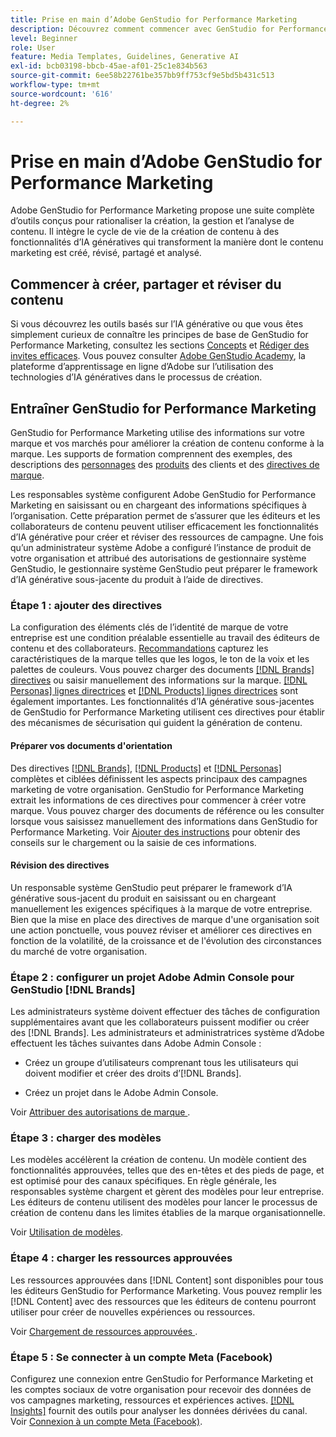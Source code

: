```yaml
---
title: Prise en main d’Adobe GenStudio for Performance Marketing
description: Découvrez comment commencer avec GenStudio for Performance Marketing afin de générer un nouveau contenu marketing aligné sur votre marque.
level: Beginner
role: User
feature: Media Templates, Guidelines, Generative AI
exl-id: bcb03198-bbcb-45ae-af01-25c1e834b563
source-git-commit: 6ee58b22761be357bb9ff753cf9e5bd5b431c513
workflow-type: tm+mt
source-wordcount: '616'
ht-degree: 2%

---
```


# Prise en main d’Adobe GenStudio for Performance Marketing

Adobe GenStudio for Performance Marketing propose une suite complète d’outils conçus pour rationaliser la création, la gestion et l’analyse de contenu. Il intègre le cycle de vie de la création de contenu à des fonctionnalités d’IA génératives qui transforment la manière dont le contenu marketing est créé, révisé, partagé et analysé.

## Commencer à créer, partager et réviser du contenu

Si vous découvrez les outils basés sur l’IA générative ou que vous êtes simplement curieux de connaître les principes de base de GenStudio for Performance Marketing, consultez les sections [Concepts](concepts.md) et [Rédiger des invites efficaces](effective-prompts.md). Vous pouvez consulter [Adobe GenStudio Academy](https://learningmanager.adobe.com/genstudioacademy), la plateforme d’apprentissage en ligne d’Adobe sur l’utilisation des technologies d’IA génératives dans le processus de création.

## Entraîner GenStudio for Performance Marketing

GenStudio for Performance Marketing utilise des informations sur votre marque et vos marchés pour améliorer la création de contenu conforme à la marque. Les supports de formation comprennent des exemples, des descriptions des [personnages](/help/user-guide/guidelines/personas.md) des [produits](/help/user-guide/guidelines/products.md) des clients et des [directives de marque](/help/user-guide/guidelines/overview.md).

Les responsables système configurent Adobe GenStudio for Performance Marketing en saisissant ou en chargeant des informations spécifiques à l’organisation. Cette préparation permet de s’assurer que les éditeurs et les collaborateurs de contenu peuvent utiliser efficacement les fonctionnalités d’IA générative pour créer et réviser des ressources de campagne. Une fois qu’un administrateur système Adobe a configuré l’instance de produit de votre organisation et attribué des autorisations de gestionnaire système GenStudio, le gestionnaire système GenStudio peut préparer le framework d’IA générative sous-jacente du produit à l’aide de directives.

### Étape 1 : ajouter des directives

La configuration des éléments clés de l’identité de marque de votre entreprise est une condition préalable essentielle au travail des éditeurs de contenu et des collaborateurs. [Recommandations](./guidelines/overview.md) capturez les caractéristiques de la marque telles que les logos, le ton de la voix et les palettes de couleurs. Vous pouvez charger des documents [[!DNL Brands] directives](./guidelines/brands.md) ou saisir manuellement des informations sur la marque. [[!DNL Personas] lignes directrices](./guidelines/personas.md) et [[!DNL Products] lignes directrices](./guidelines/products.md) sont également importantes. Les fonctionnalités d’IA générative sous-jacentes de GenStudio for Performance Marketing utilisent ces directives pour établir des mécanismes de sécurisation qui guident la génération de contenu.

#### Préparer vos documents d&#39;orientation

Des directives [[!DNL Brands]](./guidelines/brands.md), [[!DNL Products]](./guidelines/products.md) et [[!DNL Personas]](./guidelines/personas.md) complètes et ciblées définissent les aspects principaux des campagnes marketing de votre organisation. GenStudio for Performance Marketing extrait les informations de ces directives pour commencer à créer votre marque. Vous pouvez charger des documents de référence ou les consulter lorsque vous saisissez manuellement des informations dans GenStudio for Performance Marketing. Voir [Ajouter des instructions](./guidelines/overview.md) pour obtenir des conseils sur le chargement ou la saisie de ces informations.

#### Révision des directives

Un responsable système GenStudio peut préparer le framework d’IA générative sous-jacent du produit en saisissant ou en chargeant manuellement les exigences spécifiques à la marque de votre entreprise. Bien que la mise en place des directives de marque d&#39;une organisation soit une action ponctuelle, vous pouvez réviser et améliorer ces directives en fonction de la volatilité, de la croissance et de l&#39;évolution des circonstances du marché de votre organisation.

### Étape 2 : configurer un projet Adobe Admin Console pour GenStudio [!DNL Brands]

Les administrateurs système doivent effectuer des tâches de configuration supplémentaires avant que les collaborateurs puissent modifier ou créer des [!DNL Brands]. Les administrateurs et administratrices système d’Adobe effectuent les tâches suivantes dans Adobe Admin Console :

* Créez un groupe d’utilisateurs comprenant tous les utilisateurs qui doivent modifier et créer des droits d’[!DNL Brands].

* Créez un projet dans le Adobe Admin Console.

Voir [ Attribuer des autorisations de marque ](configure-brand-permissions.md).

### Étape 3 : charger des modèles

Les modèles accélèrent la création de contenu. Un modèle contient des fonctionnalités approuvées, telles que des en-têtes et des pieds de page, et est optimisé pour des canaux spécifiques. En règle générale, les responsables système chargent et gèrent des modèles pour leur entreprise. Les éditeurs de contenu utilisent des modèles pour lancer le processus de création de contenu dans les limites établies de la marque organisationnelle.

Voir [Utilisation de modèles](./content/use-templates.md).

### Étape 4 : charger les ressources approuvées

Les ressources approuvées dans [!DNL Content] sont disponibles pour tous les éditeurs GenStudio for Performance Marketing. Vous pouvez remplir les [!DNL Content] avec des ressources que les éditeurs de contenu pourront utiliser pour créer de nouvelles expériences ou ressources.

Voir [ Chargement de ressources approuvées ](./content/manage-assets.md).

### Étape 5 : Se connecter à un compte Meta (Facebook)

Configurez une connexion entre GenStudio for Performance Marketing et les comptes sociaux de votre organisation pour recevoir des données de vos campagnes marketing, ressources et expériences actives. [[!DNL Insights]](./insights/overview.md) fournit des outils pour analyser les données dérivées du canal. Voir [Connexion à un compte Meta (Facebook)](./insights/connect-channel.md#meta-ads-connect).
